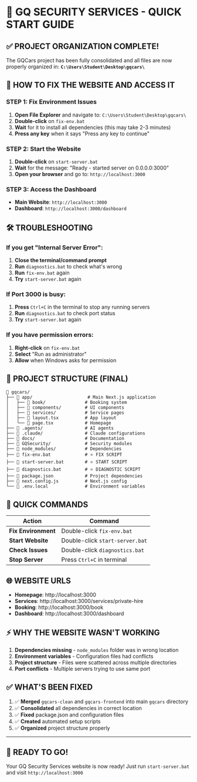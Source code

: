 # 🚀 GQ SECURITY SERVICES - QUICK START GUIDE

## ✅ PROJECT ORGANIZATION COMPLETE!

The GQCars project has been fully consolidated and all files are now properly organized in:
**`C:\Users\Student\Desktop\gqcars\`**

## 🔧 HOW TO FIX THE WEBSITE AND ACCESS IT

### STEP 1: Fix Environment Issues
1. **Open File Explorer** and navigate to: `C:\Users\Student\Desktop\gqcars\`
2. **Double-click** on `fix-env.bat`
3. **Wait** for it to install all dependencies (this may take 2-3 minutes)
4. **Press any key** when it says "Press any key to continue"

### STEP 2: Start the Website
1. **Double-click** on `start-server.bat`
2. **Wait** for the message: "Ready - started server on 0.0.0.0:3000"
3. **Open your browser** and go to: `http://localhost:3000`

### STEP 3: Access the Dashboard
- **Main Website**: `http://localhost:3000`
- **Dashboard**: `http://localhost:3000/dashboard`

## 🛠️ TROUBLESHOOTING

### If you get "Internal Server Error":
1. **Close the terminal/command prompt**
2. **Run** `diagnostics.bat` to check what's wrong
3. **Run** `fix-env.bat` again
4. **Try** `start-server.bat` again

### If Port 3000 is busy:
1. **Press** `Ctrl+C` in the terminal to stop any running servers
2. **Run** `diagnostics.bat` to check port status
3. **Try** `start-server.bat` again

### If you have permission errors:
1. **Right-click** on `fix-env.bat`
2. **Select** "Run as administrator"
3. **Allow** when Windows asks for permission

## 📁 PROJECT STRUCTURE (FINAL)

```
📁 gqcars/
├── 📁 app/                     # Main Next.js application
│   ├── 📁 book/               # Booking system
│   ├── 📁 components/         # UI components
│   ├── 📁 services/           # Service pages
│   ├── 📄 layout.tsx          # App layout
│   └── 📄 page.tsx            # Homepage
├── 📁 .agents/                # AI agents
├── 📁 .claude/                # Claude configurations
├── 📁 docs/                   # Documentation
├── 📁 GQSecurity/             # Security modules
├── 📁 node_modules/           # Dependencies
├── 📄 fix-env.bat             # ⭐ FIX SCRIPT
├── 📄 start-server.bat        # ⭐ START SCRIPT
├── 📄 diagnostics.bat         # ⭐ DIAGNOSTIC SCRIPT
├── 📄 package.json            # Project dependencies
├── 📄 next.config.js          # Next.js config
└── 📄 .env.local              # Environment variables
```

## 🎯 QUICK COMMANDS

| Action | Command |
|--------|---------|
| **Fix Environment** | Double-click `fix-env.bat` |
| **Start Website** | Double-click `start-server.bat` |
| **Check Issues** | Double-click `diagnostics.bat` |
| **Stop Server** | Press `Ctrl+C` in terminal |

## 🌐 WEBSITE URLS

- **Homepage**: http://localhost:3000
- **Services**: http://localhost:3000/services/private-hire
- **Booking**: http://localhost:3000/book
- **Dashboard**: http://localhost:3000/dashboard

## ⚡ WHY THE WEBSITE WASN'T WORKING

1. **Dependencies missing** - `node_modules` folder was in wrong location
2. **Environment variables** - Configuration files had conflicts
3. **Project structure** - Files were scattered across multiple directories
4. **Port conflicts** - Multiple servers trying to use same port

## ✅ WHAT'S BEEN FIXED

1. ✅ **Merged** `gqcars-clean` and `gqcars-frontend` into main `gqcars` directory
2. ✅ **Consolidated** all dependencies in correct location
3. ✅ **Fixed** package.json and configuration files
4. ✅ **Created** automated setup scripts
5. ✅ **Organized** project structure properly

---

## 🚀 READY TO GO!

Your GQ Security Services website is now ready! Just run `start-server.bat` and visit `http://localhost:3000`
